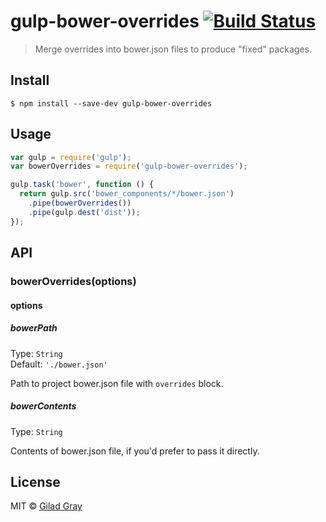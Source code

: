 # gulp-bower-overrides [![Build Status](https://travis-ci.org/giladgray/gulp-bower-overrides.svg?branch=master)](https://travis-ci.org/giladgray/gulp-bower-overrides)

> Merge overrides into bower.json files to produce "fixed" packages.


## Install

```
$ npm install --save-dev gulp-bower-overrides
```


## Usage

```js
var gulp = require('gulp');
var bowerOverrides = require('gulp-bower-overrides');

gulp.task('bower', function () {
  return gulp.src('bower_components/*/bower.json')
    .pipe(bowerOverrides())
    .pipe(gulp.dest('dist'));
});
```


## API

### bowerOverrides(options)

#### options

##### bowerPath

Type: `String`  
Default: `'./bower.json'`

Path to project bower.json file with `overrides` block.

##### bowerContents

Type: `String`

Contents of bower.json file, if you'd prefer to pass it directly.


## License

MIT © [Gilad Gray](https://github.com/giladgray)
